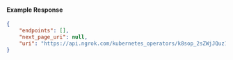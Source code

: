 <!-- Code generated for API Clients. DO NOT EDIT. -->

#### Example Response

```json
{
	"endpoints": [],
	"next_page_uri": null,
	"uri": "https://api.ngrok.com/kubernetes_operators/k8sop_2sZWjJQuz1Zz4wID2vjXyF3OhBD/bound_endpoints"
}
```
